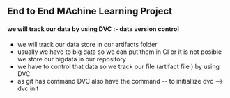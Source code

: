 ## End to End MAchine Learning Project 


#### we will track our data by using DVC :- data version control 
- we will track our data store in our artifacts folder 
- usually we have to big data so we can put them in CI or it is not posible we store our bigdata in our repository  
- we have to control that data so we track our file (artifact file ) by using DVC 
- as git has command DVC also have the command 
    -- to initiallize dvc --> dvc init 


